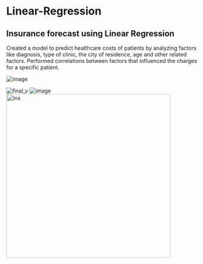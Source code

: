 # Linear-Regression
## Insurance forecast using Linear Regression

Created a model to predict healthcare costs of patients by analyzing factors like diagnosis, type of clinic, the city of residence, age and other related factors. Performed correlations between factors that influenced the charges for a specific patient.



![image](https://user-images.githubusercontent.com/47552176/53305259-6040af80-384d-11e9-9105-5e07034c926c.png)


![final_v](https://user-images.githubusercontent.com/47552176/53305237-fb855500-384c-11e9-9e27-806410a7ad4a.png) ![image](https://user-images.githubusercontent.com/47552176/53305314-31770900-384e-11e9-9da6-316fdc9dc206.png)
                                                  <img width="433" alt="ins" src="https://user-images.githubusercontent.com/47552176/53305337-7ac75880-384e-11e9-829f-cd25b5220c1c.PNG">
